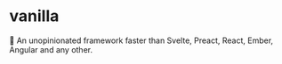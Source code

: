 # vanilla
🚀 An unopinionated framework faster than Svelte, Preact, React, Ember, Angular and any other.
